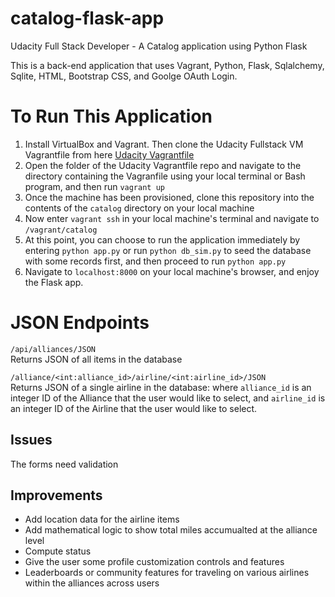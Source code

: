 # catalog-flask-app
Udacity Full Stack Developer - A Catalog application using Python Flask 

This is a back-end application that uses Vagrant, Python, Flask, Sqlalchemy, Sqlite, HTML, Bootstrap CSS, and Goolge OAuth Login. 

# To Run This Application
1. Install VirtualBox and Vagrant. Then clone the Udacity Fullstack VM Vagrantfile from here [Udacity Vagrantfile](https://github.com/udacity/fullstack-nanodegree-vm)
2. Open the folder of the Udacity Vagrantfile repo and navigate to the directory containing the Vagranfile using your local terminal or Bash program, and then run `vagrant up`
3. Once the machine has been provisioned, clone this repository into the contents of the `catalog` directory on your local machine
4. Now enter `vagrant ssh` in your local machine's terminal and navigate to `/vagrant/catalog`
5. At this point, you can choose to run the application immediately by entering `python app.py` or run `python db_sim.py` to seed the database with some records first, and then proceed to run `python app.py`
6. Navigate to `localhost:8000` on your local machine's browser, and enjoy the Flask app. 

# JSON Endpoints
`/api/alliances/JSON`  
Returns JSON of all items in the database

`/alliance/<int:alliance_id>/airline/<int:airline_id>/JSON`  
Returns JSON of a single airline  in the database:  where `alliance_id` is an integer ID of the Alliance that the user would like to select, and `airline_id` is an integer ID of the Airline that the user would like to select.

## Issues
The forms need validation

## Improvements
* Add location data for the airline items
* Add mathematical logic to show total miles accumualted at the alliance level
* Compute status 
* Give the user some profile customization controls and features
* Leaderboards or community features for traveling on various airlines within the alliances across users
